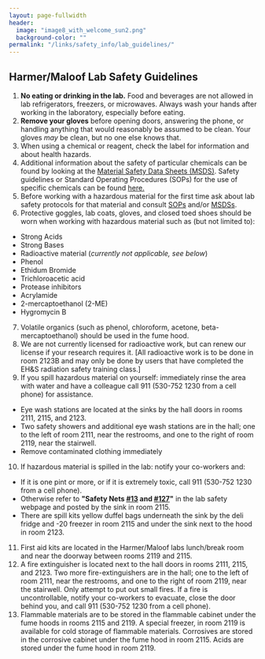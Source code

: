 ```yaml
---
layout: page-fullwidth
header:
  image: "image8_with_welcome_sun2.png"
  background-color: ""
permalink: "/links/safety_info/lab_guidelines/"
---
```


<h2>Harmer/Maloof Lab Safety Guidelines</h2>
<a name="guidelines"></a>

1. **No eating or drinking in the lab.** Food and beverages are not allowed in lab refrigerators, freezers, or microwaves. Always wash your hands after working in the laboratory, especially before eating.
2. **Remove your gloves** before opening doors, answering the phone, or handling anything that would reasonably be assumed to be clean. Your gloves *may* be clean, but no one else knows that.
3. When using a chemical or reagent, check the label for information and about health hazards.
4. Additional information about the safety of particular chemicals can be found by looking at the [Material Safety Data Sheets (MSDS)](https://ehs.ucop.edu/sds/#/). Safety guidelines or Standard Operating Procedures (SOPs) for the use of specific chemicals can be found [here.]({{site.baseurl}}/links/safety)
5. Before working with a hazardous material for the first time ask about lab safety protocols for that material and consult [SOPs]({{site.baseurl}}/links/safety) and/or [MSDSs](https://ehs.ucop.edu/sds/#/).
6. Protective goggles, lab coats, gloves, and closed toed shoes should be worn when working with hazardous material such as (but not limited to):
* Strong Acids
* Strong Bases
* Radioactive material (*currently not applicable, see below*)
* Phenol
* Ethidum Bromide
* Trichloroacetic acid
* Protease inhibitors
* Acrylamide
* 2-mercaptoethanol (2-ME)
* Hygromycin B
7. Volatile organics (such as phenol, chloroform, acetone, beta-mercaptoethanol) should be used in the fume hood.
8. We are not currently licensed for radioactive work, but can renew our license if your research requires it. [All radioactive work is to be done in room 2123B and may only be done by users that have completed the EH&S radiation safety training class.]
9. If you spill hazardous material on yourself: immediately rinse the area with water and have a colleague call 911 (530-752 1230 from a cell phone) for assistance.
* Eye wash stations are located at the sinks by the hall doors in rooms 2111, 2115, and 2123.
* Two safety showers and additional eye wash stations are in the hall; one to the left of room 2111, near the restrooms, and one to the right of room 2119, near the stairwell.
* Remove contaminated clothing immediately
10. If hazardous material is spilled in the lab: notify your co-workers and:
* If it is one pint or more, or if it is extremely toxic, call 911 (530-752 1230 from a cell phone).
* Otherwise refer to **"Safety Nets [#13](http://safetyservices.ucdavis.edu/safetynet/guidelines-chemical-spill-control) and [#127](http://safetyservices.ucdavis.edu/safetynet/biological-and-biohazardous-spill-response)"** in the lab safety webpage and posted by the sink in room 2115.
* There are spill kits yellow duffel bags underneath the sink by the deli fridge and -20 freezer in room 2115 and under the sink next to the hood in room 2123.
11. First aid kits are located in the Harmer/Maloof labs lunch/break room and near the doorway between rooms 2119 and 2115.
12. A fire extinguisher is located next to the hall doors in rooms 2111, 2115, and 2123. Two more fire-extinguishers are in the hall; one to the left of room 2111, near the restrooms, and one to the right of room 2119, near the stairwell. Only attempt to put out small fires. If a fire is uncontrollable, notify your co-workers to evacuate, close the door behind you, and call 911 (530-752 1230 from a cell phone).
13. Flammable materials are to be stored in the flammable cabinet under the fume hoods in rooms 2115 and 2119. A special freezer, in room 2119 is available for cold storage of flammable materials. Corrosives are stored in the corrosive cabinet under the fume hood in room 2115. Acids are stored under the fume hood in room 2119.
